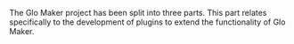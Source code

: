 The Glo Maker project has been split into three parts. This part relates specifically to the development of plugins to extend the functionality of Glo Maker.